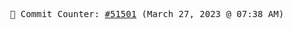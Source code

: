 <p align="center">
    <samp>
        📮 Commit Counter: <a href="https://github.com/Javascript-void0/Javascript-void0/commits/main">#51501</a> (March 27, 2023 @ 07:38 AM)
    </samp>
</p>